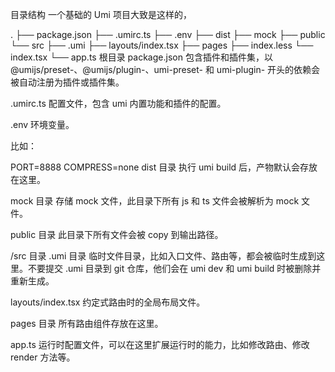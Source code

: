目录结构
一个基础的 Umi 项目大致是这样的，

.
├── package.json
├── .umirc.ts
├── .env
├── dist
├── mock
├── public
└── src
    ├── .umi
    ├── layouts/index.tsx
    ├── pages
        ├── index.less
        └── index.tsx
    └── app.ts
根目录
package.json
包含插件和插件集，以 @umijs/preset-、@umijs/plugin-、umi-preset- 和 umi-plugin- 开头的依赖会被自动注册为插件或插件集。

.umirc.ts
配置文件，包含 umi 内置功能和插件的配置。

.env
环境变量。

比如：

PORT=8888
COMPRESS=none
dist 目录
执行 umi build 后，产物默认会存放在这里。

mock 目录
存储 mock 文件，此目录下所有 js 和 ts 文件会被解析为 mock 文件。

public 目录
此目录下所有文件会被 copy 到输出路径。

/src 目录
.umi 目录
临时文件目录，比如入口文件、路由等，都会被临时生成到这里。不要提交 .umi 目录到 git 仓库，他们会在 umi dev 和 umi build 时被删除并重新生成。

layouts/index.tsx
约定式路由时的全局布局文件。

pages 目录
所有路由组件存放在这里。

app.ts
运行时配置文件，可以在这里扩展运行时的能力，比如修改路由、修改 render 方法等。